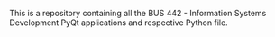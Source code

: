 This is a repository containing all the BUS 442 - Information Systems Development PyQt applications and respective Python file.
